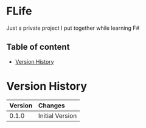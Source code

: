 FLife
======================

Just a private project I put together while learning F#

## Table of content

- [Version History](#version-history)

# Version History

| Version | Changes                             |
| :------ | :---------------------------------- |
| 0.1.0   | Initial Version                     |